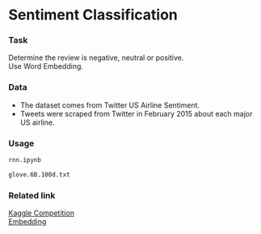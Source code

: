 # Sentiment Classification

### Task
Determine the review is negative, neutral or positive.  
Use Word Embedding.

### Data
* The dataset comes from Twitter US Airline Sentiment.
* Tweets were scraped from Twitter in February 2015 about each major US airline.

### Usage
```bash
rnn.ipynb
```
```bash
glove.6B.100d.txt
```

### Related link
[Kaggle Competition](https://www.kaggle.com/c/mis583-hw3)  
[Embedding](https://machinelearningmastery.com/use-word-embedding-layers-deep-learning-keras/)
